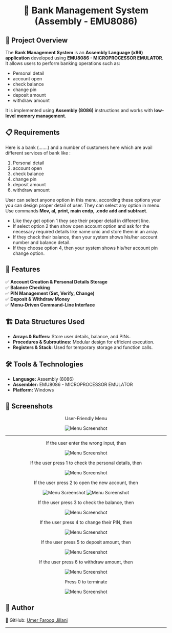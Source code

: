 # <p align="center">📌 Bank Management System (Assembly - EMU8086)</p>

## 📖 Project Overview  
The **Bank Management System** is an **Assembly Language (x86) application** developed using **EMU8086 - MICROPROCESSOR EMULATOR**. It allows users to perform banking operations such as:
- Personal detail
- account open
- check balance
- change pin
- deposit amount 
- withdraw amount

It is implemented using **Assembly (8086)** instructions and works with **low-level memory management**.

## 📋 Requirements
Here is a bank (…….) and a number of customers here which are avail different 
services of bank like :
1. Personal detail
2. account open
3. check balance
4. change pin
5. deposit amount 
6. withdraw amount

User can select anyone option in this menu, according these options your you can 
design proper detail of user. They can select any option in menu. Use commands 
**Mov, al, print, main endp, .code add and subtract**. 
- Like they get option 1 they see their proper detail in different line.
- If select option 2 then show open account option and ask for the necessary 
required details like name cnic and store them in an array.
- If they check their balance, then your system shows his/her account number 
and balance detail. 
- If they choose option 4, then your system shows his/her account pin change 
option. 

## 🚀 Features  
✅ **Account Creation & Personal Details Storage**  
✅ **Balance Checking**  
✅ **PIN Management (Set, Verify, Change)**  
✅ **Deposit & Withdraw Money**  
✅ **Menu-Driven Command-Line Interface**  


## 🏗️ Data Structures Used  
- **Arrays & Buffers:** Store user details, balance, and PINs.  
- **Procedures & Subroutines:** Modular design for efficient execution.  
- **Registers & Stack:** Used for temporary storage and function calls.  


## 🛠️ Tools & Technologies  
- **Language:** Assembly (8086)  
- **Assembler:** EMU8086 - MICROPROCESSOR EMULATOR  
- **Platform:** Windows  


## 📸 Screenshots
<div align="center" width="100%">
<p>User-Friendly Menu</p>
<img src="./assets/images/menu.png" alt="Menu Screenshot"><br><hr>

<p>If the user enter the wrong input, then</p>
<img src="./assets/images/wrong input.png" alt="Menu Screenshot"><br>

<p>If the user press 1 to check the personal details, then</p>
<img src="./assets/images/press-1.png" alt="Menu Screenshot"><br>

<p>If the user press 2 to open the new account, then</p>
<img src="./assets/images/press-2(part-1).png" alt="Menu Screenshot"> 
<img src="./assets/images/press-2(part-2).png" alt="Menu Screenshot"><br>

<p>If the user press 3 to check the balance, then</p>
<img src="./assets/images/press-3.png" alt="Menu Screenshot"><br>

<p>If the user press 4 to change their PIN, then</p>
<img src="./assets/images/press-4.png" alt="Menu Screenshot"><br>

<p>If the user press 5 to deposit amount, then</p>
<img src="./assets/images/press-5.png" alt="Menu Screenshot"><br> 

<p>If the user press 6 to withdraw amount, then</p>
<img src="./assets/images/press-6.png" alt="Menu Screenshot"><br>

<p>Press 0 to terminate</p>
<img src="./assets/images/press-0.png" alt="Menu Screenshot">
</div>


## 📌 Author
🔗 GitHub: [Umer Farooq Jillani](https://github.com/UmerFarooqJillani)  

---
